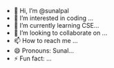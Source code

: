 - 👋 Hi, I’m @sunalpal
- 👀 I’m interested in coding ...
- 🌱 I’m currently learning CSE...
- 💞️ I’m looking to collaborate on ...
- 📫 How to reach me ...
- 😄 Pronouns: Sunal...
- ⚡ Fun fact: ...

<!---
sunalpal/sunalpal is a ✨ special ✨ repository because its `README.md` (this file) appears on your GitHub profile.
You can click the Preview link to take a look at your changes.
--->
